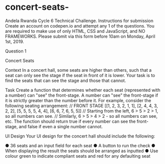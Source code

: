 # concert-seats-
Andela Rwanda Cycle 6 Technical Challenge.
Instructions for submission
Create an account on codepen.io and attempt any 1 of the questions. You are required to make
use of only HTML, CSS and JavaScript, and NO FRAMEWORKS. Please submit via this form
before 10am on Monday, April 1st, 2019.

Question 1

Concert Seats

Context In a concert hall, some seats are higher than others, such that a seat can only see the
stage if the seat in front of it is lower. Your task is to find the seats that can see the stage
and those that cannot.

Task Create a function that determines whether each seat (represented with a number) can
"see" the front-stage. A number can "see" the front-stage if it is strictly greater than the
number before it. For example, consider the following seating arrangement:
// FRONT STAGE
[[1, 2, 3, 2, 1, 1],
[2, 4, 4, 3, 2, 2],
[5, 5, 5, 5, 4, 4],
[6, 6, 7, 6, 5, 5]]
// Starting from the left, 6 > 5 > 2 > 1, so all numbers can see.
// Similarly, 6 > 5 > 4 > 2 - so all numbers can see, etc.
The function should return true if every number can see the front-stage, and false if
even a single number cannot.

UI Design Your UI design for the concert hall should include the following:

● 36 seats and an input field for each seat
● A button to run the check
● When displaying the result the seats should be arranged as inputted
● Use colour green to indicate compliant seats and red for any defaulting seat
